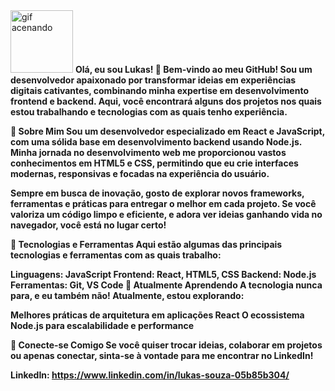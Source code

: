 <img src='https://cdn-icons-png.flaticon.com/512/7218/7218647.png' alt='gif acenando' width='100' />
<strong>Olá, eu sou Lukas! 👋
Bem-vindo ao meu GitHub! Sou um desenvolvedor apaixonado por transformar ideias em experiências digitais cativantes, combinando minha expertise em desenvolvimento frontend e backend. Aqui, você encontrará alguns dos projetos nos quais estou trabalhando e tecnologias com as quais tenho experiência.

💼 Sobre Mim
Sou um desenvolvedor especializado em React e JavaScript, com uma sólida base em desenvolvimento backend usando Node.js. Minha jornada no desenvolvimento web me proporcionou vastos conhecimentos em HTML5 e CSS, permitindo que eu crie interfaces modernas, responsivas e focadas na experiência do usuário.

Sempre em busca de inovação, gosto de explorar novos frameworks, ferramentas e práticas para entregar o melhor em cada projeto. Se você valoriza um código limpo e eficiente, e adora ver ideias ganhando vida no navegador, você está no lugar certo!

🚀 Tecnologias e Ferramentas
Aqui estão algumas das principais tecnologias e ferramentas com as quais trabalho:

Linguagens: JavaScript
Frontend: React, HTML5, CSS
Backend: Node.js
Ferramentas: Git, VS Code
🌱 Atualmente Aprendendo
A tecnologia nunca para, e eu também não! Atualmente, estou explorando:

Melhores práticas de arquitetura em aplicações React
O ecossistema Node.js para escalabilidade e performance

🔗 Conecte-se Comigo
Se você quiser trocar ideias, colaborar em projetos ou apenas conectar, sinta-se à vontade para me encontrar no LinkedIn!

LinkedIn: https://www.linkedin.com/in/lukas-souza-05b85b304/ </strong>
